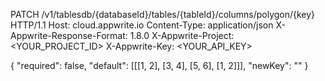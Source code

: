 PATCH /v1/tablesdb/{databaseId}/tables/{tableId}/columns/polygon/{key} HTTP/1.1
Host: cloud.appwrite.io
Content-Type: application/json
X-Appwrite-Response-Format: 1.8.0
X-Appwrite-Project: <YOUR_PROJECT_ID>
X-Appwrite-Key: <YOUR_API_KEY>

{
  "required": false,
  "default": [[[1, 2], [3, 4], [5, 6], [1, 2]]],
  "newKey": ""
}
